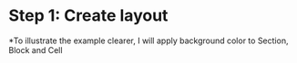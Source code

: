 # Step 1: Create layout

*To illustrate the example clearer, I will apply background color to Section, Block and Cell





